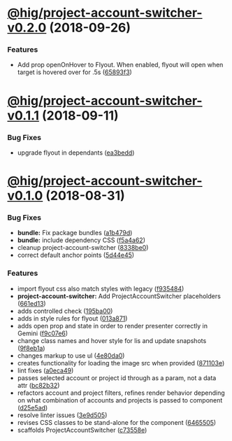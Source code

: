 # [@hig/project-account-switcher-v0.2.0](https://github.com/Autodesk/hig/compare/@hig/project-account-switcher@0.1.1...@hig/project-account-switcher@0.2.0) (2018-09-26)


### Features

* Add prop openOnHover to Flyout.  When enabled, flyout will open when target is hovered over for .5s ([65893f3](https://github.com/Autodesk/hig/commit/65893f3))

# [@hig/project-account-switcher-v0.1.1](https://github.com/Autodesk/hig/compare/@hig/project-account-switcher@0.1.0...@hig/project-account-switcher@0.1.1) (2018-09-11)


### Bug Fixes

* upgrade flyout in dependants ([ea3bedd](https://github.com/Autodesk/hig/commit/ea3bedd))

# [@hig/project-account-switcher-v0.1.0](https://github.com/Autodesk/hig/compare/@hig/project-account-switcher@0.0.0...@hig/project-account-switcher@0.1.0) (2018-08-31)


### Bug Fixes

* **bundle:** Fix package bundles ([a1b479d](https://github.com/Autodesk/hig/commit/a1b479d))
* **bundle:** include dependency CSS ([f5a4a62](https://github.com/Autodesk/hig/commit/f5a4a62))
* cleanup project-account-switcher ([8338be0](https://github.com/Autodesk/hig/commit/8338be0))
* correct default anchor points ([5d44e45](https://github.com/Autodesk/hig/commit/5d44e45))


### Features

* import flyout css also match styles with legacy ([f935484](https://github.com/Autodesk/hig/commit/f935484))
* **project-account-switcher:** Add ProjectAccountSwitcher placeholders ([661ed13](https://github.com/Autodesk/hig/commit/661ed13))
* adds controlled check ([195ba00](https://github.com/Autodesk/hig/commit/195ba00))
* adds in style rules for flyout ([013a871](https://github.com/Autodesk/hig/commit/013a871))
* adds open prop and state in order to render presenter correctly in Gemini ([f9c07e6](https://github.com/Autodesk/hig/commit/f9c07e6))
* change class names and hover style for lis and update snapshots ([9f8eb1a](https://github.com/Autodesk/hig/commit/9f8eb1a))
* changes markup to use ul ([4e80da0](https://github.com/Autodesk/hig/commit/4e80da0))
* creates functionality for loading the image src when provided ([871103e](https://github.com/Autodesk/hig/commit/871103e))
* lint fixes ([a0eca49](https://github.com/Autodesk/hig/commit/a0eca49))
* passes selected account or project id through as a param, not a data attr ([bc82b32](https://github.com/Autodesk/hig/commit/bc82b32))
* refactors account and project filters, refines render behavior depending on what combination of accounts and projects is passed to component ([d25e5ad](https://github.com/Autodesk/hig/commit/d25e5ad))
* resolve linter issues ([3e9d505](https://github.com/Autodesk/hig/commit/3e9d505))
* revises CSS classes to be stand-alone for the component ([6465505](https://github.com/Autodesk/hig/commit/6465505))
* scaffolds ProjectAccountSwitcher ([c73558e](https://github.com/Autodesk/hig/commit/c73558e))
